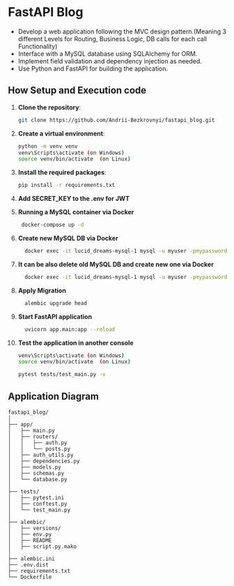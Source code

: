 # FastAPI Blog

- Develop a web application following the MVC design pattern.(Meaning 3 different Levels for Routing, Business Logic, DB calls for each call Functionality)
- Interface with a MySQL database using SQLAlchemy for ORM.
- Implement field validation and dependency injection as needed.
- Use Python and FastAPI for building the application.

## How Setup and Execution code

1. **Clone the repository**:
    ```sh
    git clone https://github.com/Andrii-Bezkrovnyi/fastapi_blog.git
    ```

2. **Create a virtual environment**:
    ```sh
    python -m venv venv
    venv\Scripts\activate (on Windows) 
    source venv/bin/activate  (on Linux)
    ```

3. **Install the required packages**:
    ```sh
    pip install -r requirements.txt
    ```
4. **Add SECRET_KEY to the .env for JWT**

5. **Running a MySQL container via Docker**

    ```sh
     docker-compose up -d 
    ```
6. **Create new MySQL DB via Docker**

    ```sh
      docker exec -it lucid_dreams-mysql-1 mysql -u myuser -pmypassword -e "CREATE DATABASE mydatabase;"
    ```
7. **It can be also delete old MySQL DB and create new one via Docker**

    ```sh
      docker exec -it lucid_dreams-mysql-1 mysql -u myuser -pmypassword -e "DROP DATABASE mydatabase; CREATE DATABASE mydatabase;"
    ```
8. **Apply Migration**

    ```sh
      alembic upgrade head
    ```
9. **Start FastAPI application**

    ```sh
      uvicorn app.main:app --reload  
    ```
10. **Test the application in another console**
    
      ```sh
     venv\Scripts\activate (on Windows) 
     source venv/bin/activate  (on Linux)
     ```
      ```sh
     pytest tests/test_main.py -v
     ```

## Application Diagram
```
fastapi_blog/
│
├── app/
│   ├── main.py
│   ├── routers/
│   │   ├── auth.py
│   │   └── posts.py
│   ├── auth_utils.py
│   ├── dependencies.py
│   ├── models.py
│   ├── schemas.py
│   └── database.py
│
├── tests/
│   ├── pytest.ini
│   ├── conftest.py
│   └── test_main.py
│
├── alembic/
│   ├── versions/
│   ├── env.py
│   ├── README
│   ├── script.py.mako
│
├── alembic.ini
├── .env.dist
├── requirements.txt
└── Dockerfile
```